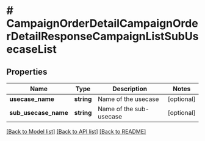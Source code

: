 # # CampaignOrderDetailCampaignOrderDetailResponseCampaignListSubUsecaseList

## Properties

Name | Type | Description | Notes
------------ | ------------- | ------------- | -------------
**usecase_name** | **string** | Name of the usecase | [optional]
**sub_usecase_name** | **string** | Name of the sub-usecase | [optional]

[[Back to Model list]](../../README.md#models) [[Back to API list]](../../README.md#endpoints) [[Back to README]](../../README.md)
